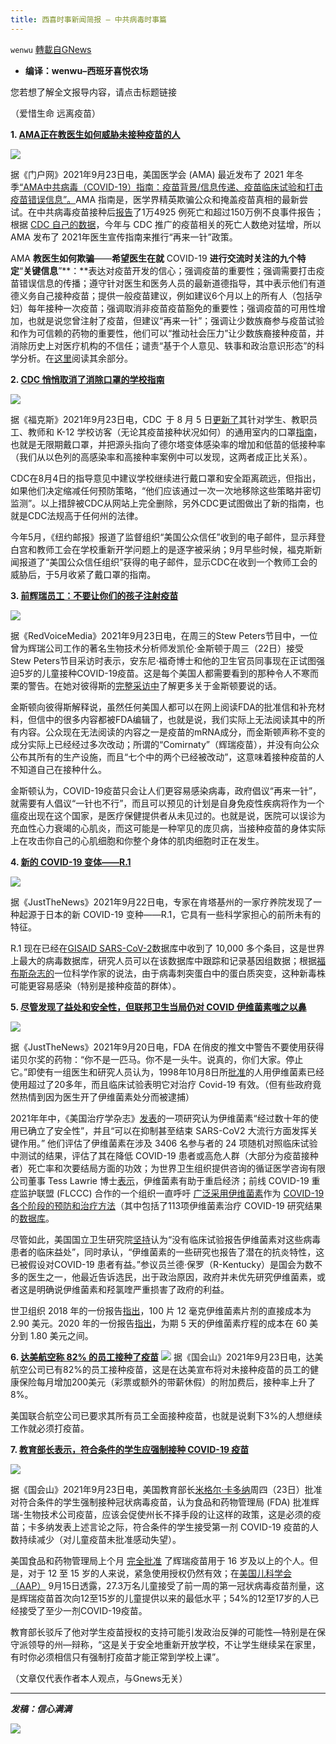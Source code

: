 ```yaml
---
title: 西喜时事新闻简报 — 中共病毒时事篇
---
```

`wenwu` [轉載自GNews](https://gnews.org/zh-hans/1551419/)

- **编译：wenwu–西班牙喜悦农场**


您若想了解全文报导内容，请点击标题链接

（爱惜生命 远离疫苗）

**1. [AMA正在教医生如何威胁未接种疫苗的人](https://www.thegatewaypundit.com/2021/09/stunning-ama-teaching-doctors-manipulate-information-order-coerce-unvaccinated/)**

![](https://assets.gnews.org/wp-content/uploads/2021/09/tempsnip113.png)

据《门户网》2021年9月23日电，美国医学会 (AMA) 最近发布了 2021 年冬季[“AMA中共病毒（COVID-19）指南：疫苗背景/信息传递、疫苗临床试验和打击疫苗错误信息”。](https://www.ama-assn.org/system/files/2021-02/covid-19-vaccine-guide-english.pdf)AMA 指南是，医学界精英欺骗公众和掩盖疫苗真相的最新尝试。在中共病毒疫苗接种后[报告](https://openvaers.com/index.php)了1万4925 例死亡和超过150万例不良事件报告；根据 [CDC 自己的数据](https://wonder.cdc.gov/vaers.html)，今年与 CDC 推广的疫苗相关的死亡人数绝对猛增，所以AMA 发布了 2021年医生宣传指南来推行“再来一针”政策。

AMA **教医生如何欺骗**——**希望医生在就** COVID-19 **进行交流时关注的九个特定**“**关键信息**”**：**表达对疫苗开发的信心；强调疫苗的重要性；强调需要打击疫苗错误信息的传播；遵守针对医生和医务人员的最新道德指导，其中表示他们有道德义务自己接种疫苗；提供一般疫苗建议，例如建议6个月以上的所有人（包括孕妇）每年接种一次疫苗；强调取消非疫苗疫苗豁免的重要性；强调疫苗的可用性增加，也就是说您曾注射了疫苗，但建议“再来一针”；强调让少数族裔参与疫苗试验和作为可信赖的药物的重要性，他们可以“推动社会压力”让少数族裔接种疫苗，并消除历史上对医疗机构的不信任；谴责“基于个人意见、轶事和政治意识形态”的科学分析。在[这里](https://noqreport.com/2021/09/23/the-ama-is-teaching-doctors-psychological-manipulation-tactics-to-coerce-the-unvaccinated/)阅读其余部分。

**2. [CDC 悄悄取消了消除口罩的学校指南](https://www.foxnews.com/politics/cdc-quietly-removed-school-guidance-for-eliminating-masks-rolling-back-covid-19-prevention-efforts)**

![](https://assets.gnews.org/wp-content/uploads/2021/09/unnamed-2021-09-24.png)

据《福克斯》2021年9月23日电，CDC  于 8 月 5 日[更新了](https://www.cdc.gov/coronavirus/2019-ncov/community/schools-childcare/k-12-guidance.html)其针对学生、教职员工、教师和 K-12 学校访客（无论其疫苗接种状况如何）的通用室内的口罩[指南](https://www.cdc.gov/coronavirus/2019-ncov/community/schools-childcare/k-12-guidance.html)，也就是无限期戴口罩，并把源头指向了德尔塔变体感染率的增加和低苗的低接种率（我们从以色列的高感染率和高接种率案例中可以发现，这两者成正比关系）。

CDC在8月4日的指导意见中建议学校继续进行戴口罩和安全距离疏远，但指出，如果他们决定缩减任何预防策略，“他们应该通过一次一次地移除这些策略并密切监测”。以上措辞被CDC从网站上完全删除，另外CDC更试图做出了新的指南，也就是CDC法规高于任何州的法律。

今年5月，《纽约邮报》报道了监督组织“美国公众信任”收到的电子邮件，显示拜登白宫和教师工会在学校重新开学问题上的是逐字被采纳；9月早些时候，福克斯新闻报道了“美国公众信任组织”获得的电子邮件，显示CDC在收到一个教师工会的威胁后，于5月收紧了戴口罩的指南。

**3. [前辉瑞员工：不要让你们的孩子注射疫苗](https://www.redvoicemedia.com/2021/09/former-pfizer-employee-issues-chilling-vaccine-warning-do-not-let-them-inject-your-children/)**

![](https://assets.gnews.org/wp-content/uploads/2021/09/unnamed-2021-09-24T084810.675.png)

据《RedVoiceMedia》2021年9月23日电，在周三的Stew Peters节目中，一位曾为辉瑞公司工作的著名生物技术分析师发凯伦·金斯顿于周三（22日）接受 Stew Peters节目采访时表示，安东尼·福奇博士和他的卫生官员同事现在正试图强迫5岁的儿童接种COVID-19疫苗。这是每个美国人都需要看到的那种令人不寒而栗的警告。在她对彼得斯的[完整采访中](https://www.redvoicemedia.com/2021/09/do-not-allow-them-to-inject-your-children-biotech-analyst-issues-chilling-warning/)了解更多关于金斯顿要说的话。

金斯顿向彼得斯解释说，虽然任何美国人都可以在网上阅读FDA的批准信和补充材料，但信中的很多内容都被FDA编辑了，也就是说，我们实际上无法阅读其中的所有内容。公众现在无法阅读的内容之一是疫苗的mRNA成分，而金斯顿声称不变的成分实际上已经经过多次改动；所谓的“Comirnaty”（辉瑞疫苗），并没有向公众公布其所有的生产设施，而且“七个中的两个已经被改动”，这意味着接种疫苗的人不知道自己在接种什么。

金斯顿认为，COVID-19疫苗只会让人们更容易感染病毒，政府倡议“再来一针”，就需要有人倡议“一针也不行”，而且可以预见的计划是自身免疫性疾病将作为一个瘟疫出现在这个国家，是医疗保健提供者从未见过的。也就是说，医院可以误诊为充血性心力衰竭的心肌炎，而这可能是一种罕见的庞贝病，当接种疫苗的身体实际上在攻击你自己的心肌细胞和你整个身体的肌肉细胞时正在发生。

**4. [新的 COVID-19 变体——R.1](https://justthenews.com/politics-policy/coronavirus/new-covid-19-variant-has-some-scientists-edge)**

![](https://assets.gnews.org/wp-content/uploads/2021/09/unnamed-2021-09-24T085213.864.png)

据《JustTheNews》2021年9月22日电，专家在肯塔基州的一家疗养院发现了一种起源于日本的新 COVID-19 变种——R.1，它具有一些科学家担心的前所未有的特征。

R.1 现在已经在[GISAID SARS-CoV-2](https://www.gisaid.org/)数据库中收到了 10,000 多个条目，这是世界上最大的病毒数据库，研究人员可以在该数据库中跟踪和记录基因组数据；根据[福布斯杂志的](https://www.forbes.com/sites/williamhaseltine/2021/09/20/a-new-usjapan-variant-to-watch/?sh=2de708803509)一位科学作家的说法，由于病毒刺突蛋白中的蛋白质突变，这种新毒株可能更容易感染（特别是接种疫苗的群体）。

**5. [尽管发现了益处和安全性，但联邦卫生当局仍对 COVID 伊维菌素嗤之以鼻](https://justthenews.com/politics-policy/coronavirus/tuefederal-health-authorities-scorn-ivermectin-despite-abundant)**

![](https://assets.gnews.org/wp-content/uploads/2021/09/unnamed-2021-09-24T090301.850.png)

据《JustTheNews》2021年9月20日电，FDA 在俏皮的推文中警告不要使用获得诺贝尔奖的药物：“你不是一匹马。你不是一头牛。说真的，你们大家。停止它。”即使有一组医生和研究人员认为，1998年10月8日所[批准](https://www.accessdata.fda.gov/drugsatfda_docs/nda/98/50-742s001_Stromectol_Approv.PDF)的人用伊维菌素已经使用超过了20多年，而且临床试验表明它对治疗 Covid-19 有效。（但有些政府竟然热情到因为医生开了伊维菌素处分而被逮捕）

2021年年中，《美国治疗学杂志》[发表](https://journals.lww.com/americantherapeutics/Abstract/9000/Ivermectin_for_Prevention_and_Treatment_of.98040.aspx)的一项研究认为伊维菌素“经过数十年的使用已确立了安全性”，并且“可以在抑制甚至结束 SARS-CoV2 大流行方面发挥关键作用。” 他们评估了伊维菌素在涉及 3406 名参与者的 24 项随机对照临床试验中测试的结果，评估了其在降低 COVID-19 患者或高危人群（大部分为疫苗接种者）死亡率和次要结局方面的功效；为世界卫生组织提供咨询的循证医学咨询有限公司董事 Tess Lawrie 博士[表示](https://bird-group.org/world-ivermectin-day-24-july/)，伊维菌素有助于重启经济；前线 COVID-19 重症监护联盟 (FLCCC) 合作的一个组织一直呼吁 [广泛采用伊维菌素](https://covid19criticalcare.com/)作为 [COVID-19 各个阶段的预防和治疗方法](https://www.medpagetoday.com/infectiousdisease/covid19/90552)（其中包括了113项伊维菌素治疗 COVID-19 研究结果的[数据库](https://c19ivermectin.com/)。

尽管如此，美国国立卫生研究院[坚持](https://www.covid19treatmentguidelines.nih.gov/therapies/antiviral-therapy/ivermectin/)认为“没有临床试验报告伊维菌素对这些病毒患者的临床益处”，同时承认，“伊维菌素的一些研究也报告了潜在的抗炎特性，这已被假设对COVID-19 患者有益。”参议员兰德·保罗（R-Kentucky）是国会为数不多的医生之一，他最近告诉选民，出于政治原因，政府并未优先研究伊维菌素，或者这是明确说伊维菌素和羟氯喹严重损害了政府的利益。

世卫组织 2018 年的一份报告[指出](https://www.who.int/selection_medicines/committees/expert/22/applications/s6.6_ivermectin.pdf)，100 片 12 毫克伊维菌素片剂的直接成本为 2.90 美元。2020 年的一份报告[指出](https://www.ncbi.nlm.nih.gov/pmc/articles/PMC7709596/)，为期 5 天的伊维菌素疗程的成本在 60 美分到 1.80 美元之间。

**6. [达美航空称 82% 的员工接种了疫苗](https://thehill.com/policy/transportation/aviation/573723-delta-air-lines-says-82-percent-of-employees-are-vaccinated)**
![](https://assets.gnews.org/wp-content/uploads/2021/09/tempsnip114.png)
据《国会山》2021年9月23日电，达美航空公司已有82%的员工接种疫苗，这是在达美宣布将对未接种疫苗的员工的健康保险每月增加200美元（彩票或额外的带薪休假）的附加费后，接种率上升了8%。

美国联合航空公司已要求其所有员工全面接种疫苗，也就是说剩下3%的人想继续工作就必须打疫苗。

**7. [教育部长表示，符合条件的学生应强制接种 COVID-19 疫苗](https://thehill.com/policy/healthcare/573726-education-secretary-says-vaccines-should-be-mandatory-for-eligible-students)**

![](https://assets.gnews.org/wp-content/uploads/2021/09/unnamed-2021-09-24T090849.121.png)

据《国会山》2021年9月23日电，美国教育部长[米格尔·卡多纳](https://thehill.com/people/miguel-cardona)周四（23日）批准对符合条件的学生强制接种冠状病毒疫苗，认为食品和药物管理局 (FDA) 批准辉瑞-生物技术公司疫苗，应该会促使州长不择手段的让这样的政策，这是必须的疫苗；卡多纳发表上述言论之际，符合条件的学生接受第一剂 COVID-19 疫苗的人数持续减少（对儿童疫苗未批准感动失望）。

美国食品和药物管理局上个月 [完全批准](https://thehill.com/policy/healthcare/568980-fda-grants-full-approval-to-pfizers-covid-19-vaccine) 了辉瑞疫苗用于 16 岁及以上的个人。但是，对于 12 至 15 岁的人来说，紧急使用授权仍然有效；在[美国儿科学会（AAP）](https://www.aap.org/en/pages/2019-novel-coronavirus-covid-19-infections/children-and-covid-19-vaccination-trends/) 9月15日透露，27.3万名儿童接受了前一周的第一冠状病毒疫苗剂量，这是辉瑞疫苗首次向12至15岁的儿童提供以来的最低水平；54%的12至17岁的人已经接受了至少一剂COVID-19疫苗。

教育部长驳斥了他对学生疫苗授权的支持可能引发政治反弹的可能性—特别是在保守派领导的州—辩称，“这是关于安全地重新开放学校，不让学生继续呆在家里，有时你必须相信只有强制打疫苗才能正常到学校上课”。

（文章仅代表作者本人观点，与Gnews无关）

* * *

***发稿：信心满满***

![](https://assets.gnews.org/wp-content/uploads/2021/09/GNEWS_CH.-1.jpeg)
